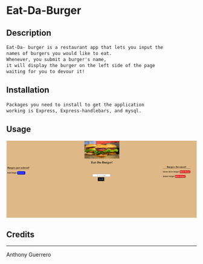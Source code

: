 # Eat-Da-Burger

## Description
``` 
Eat-Da- burger is a restaurant app that lets you input the 
names of burgers you would like to eat. 
Whenever, you submit a burger's name, 
it will display the burger on the left side of the page 
waiting for you to devour it!
```

## Installation
```
Packages you need to install to get the application 
working is Express, Express-handlebars, and mysql.
```




## Usage

![home](/public/assets/Burger-app.png)



## Credits
---
Anthony Guerrero


